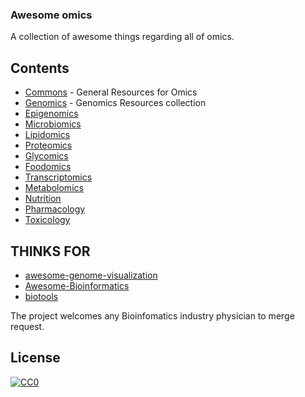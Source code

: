 ### **Awesome omics**

A collection of awesome things regarding all of omics.
## Contents
- [Commons](/COMMON.md) - General Resources for Omics
- [Genomics](/GENOMICS) - Genomics Resources collection
- [Epigenomics](#Epigenomics)
- [Microbiomics](#Microbiomics)
- [Lipidomics](#Lipidomics)
- [Proteomics](#Proteomics)
- [Glycomics](#Glycomics)
- [Foodomics](#Foodomics)
- [Transcriptomics](#Transcriptomics)
- [Metabolomics](#Metabolomics)
- [Nutrition](#Nutrition)
- [Pharmacology](#Pharmacology)
- [Toxicology](#Toxicology)

## THINKS FOR 
- [awesome-genome-visualization](https://github.com/cmdcolin/)
- [Awesome-Bioinformatics](https://github.com/danielecook/Awesome-Bioinformatics)
- [biotools](https://github.com/jdidion/biotools)

The project welcomes any Bioinfomatics industry physician to merge request.
        


## License

[![CC0](http://mirrors.creativecommons.org/presskit/buttons/88x31/svg/cc-zero.svg)](https://creativecommons.org/publicdomain/zero/1.0/)